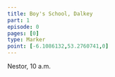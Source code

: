 ```yaml
---
title: Boy's School, Dalkey
part: 1
episode: 0
pages: [0]
type: Marker
point: [-6.1086132,53.2760741,0]
---
```

Nestor, 10 a.m.